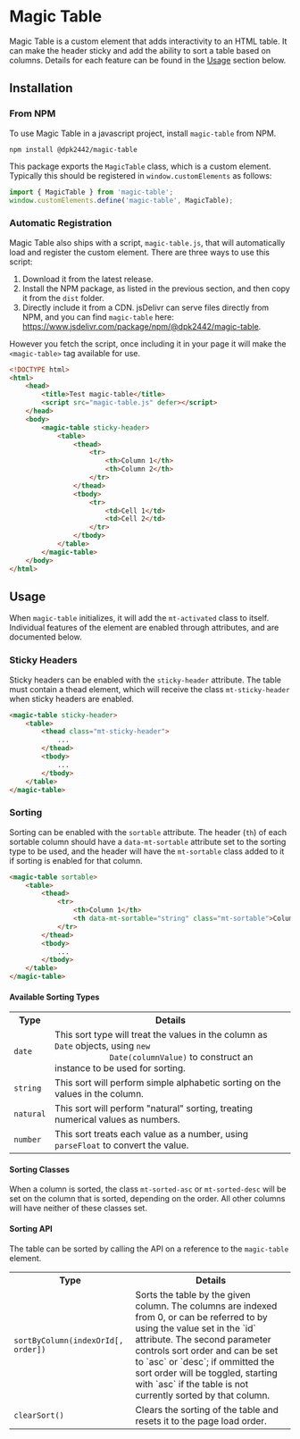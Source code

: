 # Magic Table

Magic Table is a custom element that adds interactivity to an HTML table. It can make the header sticky and add the
ability to sort a table based on columns. Details for each feature can be found in the [Usage](#usage) section below.

## Installation

### From NPM

To use Magic Table in a javascript project, install `magic-table` from NPM.

```shell
npm install @dpk2442/magic-table
```

This package exports the `MagicTable` class, which is a custom element. Typically this should be registered in
`window.customElements` as follows:

```js
import { MagicTable } from 'magic-table';
window.customElements.define('magic-table', MagicTable);
```

### Automatic Registration

Magic Table also ships with a script, `magic-table.js`, that will automatically load and register the custom element.
There are three ways to use this script:

1. Download it from the latest release.
2. Install the NPM package, as listed in the previous section, and then copy it from the `dist` folder.
3. Directly include it from a CDN. jsDelivr can serve files directly from NPM, and you can find `magic-table` here:
   https://www.jsdelivr.com/package/npm/@dpk2442/magic-table.

However you fetch the script, once including it in your page it will make the `<magic-table>` tag available for use.

```html
<!DOCTYPE html>
<html>
    <head>
        <title>Test magic-table</title>
        <script src="magic-table.js" defer></script>
    </head>
    <body>
        <magic-table sticky-header>
            <table>
                <thead>
                    <tr>
                        <th>Column 1</th>
                        <th>Column 2</th>
                    </tr>
                </thead>
                <tbody>
                    <tr>
                        <td>Cell 1</td>
                        <td>Cell 2</td>
                    </tr>
                </tbody>
            </table>
        </magic-table>
    </body>
</html>
```

## Usage

When `magic-table` initializes, it will add the `mt-activated` class to itself. Individual features of the element are
enabled through attributes, and are documented below.

### Sticky Headers

Sticky headers can be enabled with the `sticky-header` attribute. The table must contain a thead element, which will
receive the class `mt-sticky-header` when sticky headers are enabled.

```html
<magic-table sticky-header>
    <table>
        <thead class="mt-sticky-header">
            ...
        </thead>
        <tbody>
            ...
        </tbody>
    </table>
</magic-table>
```

### Sorting

Sorting can be enabled with the `sortable` attribute. The header (`th`) of each sortable column should have a
`data-mt-sortable` attribute set to the sorting type to be used, and the header will have the `mt-sortable` class added
to it if sorting is enabled for that column.

```html
<magic-table sortable>
    <table>
        <thead>
            <tr>
                <th>Column 1</th>
                <th data-mt-sortable="string" class="mt-sortable">Column 2</th>
            </tr>
        </thead>
        <tbody>
            ...
        </tbody>
    </table>
</magic-table>
```

#### Available Sorting Types

<table>
    <tr><th>Type</th><th>Details</th></tr>
    <tr>
        <td><code>date</code></td>
        <td>
            This sort type will treat the values in the column as <code>Date</code> objects, using <code>new
            Date(columnValue)</code> to construct an instance to be used for sorting.
        </td>
    </tr>
    <tr>
        <td><code>string</code></td>
        <td>
            This sort will perform simple alphabetic sorting on the values in the column.
        </td>
    </tr>
    <tr>
        <td><code>natural</code></td>
        <td>
            This sort will perform "natural" sorting, treating numerical values as numbers.
        </td>
    </tr>
    <tr>
        <td><code>number</code></td>
        <td>
            This sort treats each value as a number, using <code>parseFloat</code> to convert the value.
        </td>
    </tr>
</table>

#### Sorting Classes

When a column is sorted, the class `mt-sorted-asc` or `mt-sorted-desc` will be set on the column that is sorted,
depending on the order. All other columns will have neither of these classes set.

#### Sorting API

The table can be sorted by calling the API on a reference to the `magic-table` element.

<table>
    <tr><th>Type</th><th>Details</th></tr>
    <tr>
        <td><code>sortByColumn(indexOrId[, order])</code></td>
        <td>
            Sorts the table by the given column. The columns are indexed from 0, or can be referred to by using the
            value set in the `id` attribute. The second parameter controls sort order and can be set to `asc` or `desc`;
            if ommitted the sort order will be toggled, starting with `asc` if the table is not currently sorted by that
            column. 
        </td>
    </tr>
    <tr>
        <td><code>clearSort()</code></td>
        <td>
            Clears the sorting of the table and resets it to the page load order.
        </td>
    </tr>
</table>

